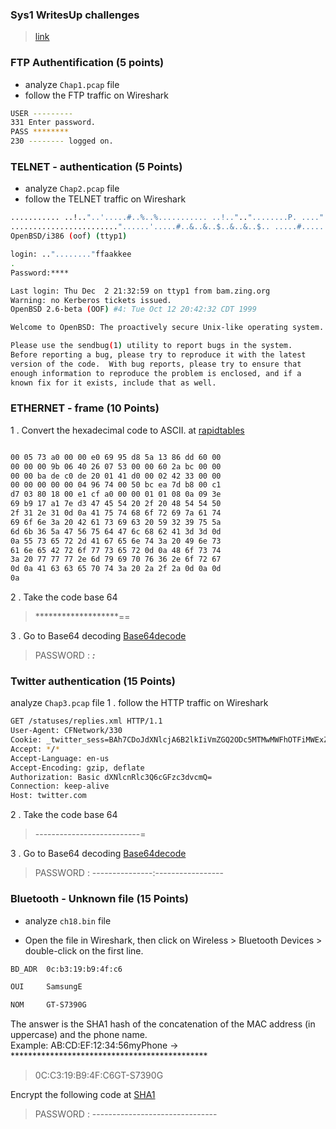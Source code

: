 ### Sys1 WritesUp challenges

> [link](https://www.root-me.org/)

### FTP Authentification (5 points)

- analyze `Chap1.pcap` file
- follow the FTP traffic on Wireshark

```sh
USER ---------
331 Enter password.
PASS ********
230 -------- logged on.
```

### TELNET - authentication (5 Points)

- analyze `Chap2.pcap` file
- follow the TELNET traffic on Wireshark

```sh
........... ..!.."..'.....#..%..%........... ..!..".."........P. ....".....b........b....	B.
........................"......'.....#..&..&..$..&..&..$.. .....#.....'........... .9600,9600....#.bam.zing.org:0.0....'..DISPLAY.bam.zing.org:0.0......xterm-color.............!.............."............
OpenBSD/i386 (oof) (ttyp1)

login: .."........"ffaakkee
.
Password:****

Last login: Thu Dec  2 21:32:59 on ttyp1 from bam.zing.org
Warning: no Kerberos tickets issued.
OpenBSD 2.6-beta (OOF) #4: Tue Oct 12 20:42:32 CDT 1999

Welcome to OpenBSD: The proactively secure Unix-like operating system.

Please use the sendbug(1) utility to report bugs in the system.
Before reporting a bug, please try to reproduce it with the latest
version of the code.  With bug reports, please try to ensure that
enough information to reproduce the problem is enclosed, and if a
known fix for it exists, include that as well.

```

### ETHERNET - frame (10 Points)

1 . Convert the hexadecimal code to ASCII. at [rapidtables](https://www.rapidtables.com/convert/number/hex-to-ascii.html)

```sh

00 05 73 a0 00 00 e0 69 95 d8 5a 13 86 dd 60 00
00 00 00 9b 06 40 26 07 53 00 00 60 2a bc 00 00
00 00 ba de c0 de 20 01 41 d0 00 02 42 33 00 00
00 00 00 00 00 04 96 74 00 50 bc ea 7d b8 00 c1
d7 03 80 18 00 e1 cf a0 00 00 01 01 08 0a 09 3e
69 b9 17 a1 7e d3 47 45 54 20 2f 20 48 54 54 50
2f 31 2e 31 0d 0a 41 75 74 68 6f 72 69 7a 61 74
69 6f 6e 3a 20 42 61 73 69 63 20 59 32 39 75 5a
6d 6b 36 5a 47 56 75 64 47 6c 68 62 41 3d 3d 0d
0a 55 73 65 72 2d 41 67 65 6e 74 3a 20 49 6e 73
61 6e 65 42 72 6f 77 73 65 72 0d 0a 48 6f 73 74
3a 20 77 77 77 2e 6d 79 69 70 76 36 2e 6f 72 67
0d 0a 41 63 63 65 70 74 3a 20 2a 2f 2a 0d 0a 0d
0a

```

2 . Take the code base 64

> *******************==

3 . Go to Base64 decoding [Base64decode](https://www.base64decode.org/)

> PASSWORD : *****:*****

### Twitter authentication (15 Points)

analyze `Chap3.pcap` file
1 . follow the HTTP traffic on Wireshark

```sh
GET /statuses/replies.xml HTTP/1.1
User-Agent: CFNetwork/330
Cookie: _twitter_sess=BAh7CDoJdXNlcjA6B2lkIiVmZGQ2ODc5MTMwMWFhOTFiMWExZDViZmQwMGEz%250AOWNkMyIKZmxhc2hJQzonQWN0aW9uQ29udHJvbGxlcjo6Rmxhc2g6OkZsYXNo%250ASGFzaHsABjoKQHVzZWR7AA%253D%253D--ea12e7bc090d05202cd7e3f972c2b4414a97f657
Accept: */*
Accept-Language: en-us
Accept-Encoding: gzip, deflate
Authorization: Basic dXNlcnRlc3Q6cGFzc3dvcmQ=
Connection: keep-alive
Host: twitter.com
```

2 . Take the code base 64

> --------------------------=

3 . Go to Base64 decoding [Base64decode](https://www.base64decode.org/)

> PASSWORD : ---------------:-----------------

### Bluetooth - Unknown file (15 Points)

- analyze `ch18.bin` file

- Open the file in Wireshark, then click on Wireless > Bluetooth Devices > double-click on the first line.

```sh
BD_ADR  0c:b3:19:b9:4f:c6

OUI     SamsungE

NOM     GT-S7390G
```

The answer is the SHA1 hash of the concatenation of the MAC address (in uppercase) and the phone name.
</br>
Example:
AB:CD:EF:12:34:56myPhone -> *********************************************

> 0C:C3:19:B9:4F:C6GT-S7390G

Encrypt the following code at [SHA1](https://md5decrypt.net/)

> PASSWORD : -------------------------------
